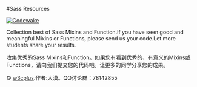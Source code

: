 #Sass Resources

[![Codewake](https://www.codewake.com/badges/ask_question_flat_square.svg)](https://www.codewake.com/p/sass-resources)

Collection best of Sass Mixins and Function.If you have seen good and meaningful Mixins or Functions, please send us your code.Let more students share your results.

收集优秀的Sass Mixins和Function。如果您有看到优秀的、有意义的Mixins或Functions，请向我们提交您的代码吧。让更多的同学分享您的成果。



© [w3cplus](http://www.w3cplus.com).作者:大漠。QQ讨论群：78142855
